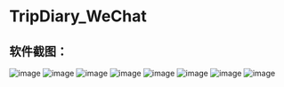 # TripDiary_WeChat
软件截图：
-------------
![image](https://github.com/GGADprogrammer/TripDiary_Wechart/blob/master/%E8%BF%90%E8%A1%8C%E6%95%88%E6%9E%9C%E6%88%AA%E5%9B%BE/IMG_2644(20191229-153211).jpg)
![image](https://github.com/GGADprogrammer/TripDiary_Wechart/blob/master/%E8%BF%90%E8%A1%8C%E6%95%88%E6%9E%9C%E6%88%AA%E5%9B%BE/IMG_2645(20191229-153221).jpg)
![image](https://github.com/GGADprogrammer/TripDiary_Wechart/blob/master/%E8%BF%90%E8%A1%8C%E6%95%88%E6%9E%9C%E6%88%AA%E5%9B%BE/IMG_2646(20191229-153225).jpg)
![image](https://github.com/GGADprogrammer/TripDiary_Wechart/blob/master/%E8%BF%90%E8%A1%8C%E6%95%88%E6%9E%9C%E6%88%AA%E5%9B%BE/IMG_2647(20191229-153234).jpg)
![image](https://github.com/GGADprogrammer/TripDiary_Wechart/blob/master/%E8%BF%90%E8%A1%8C%E6%95%88%E6%9E%9C%E6%88%AA%E5%9B%BE/IMG_2648(20191229-153246).jpg)
![image](https://github.com/GGADprogrammer/TripDiary_Wechart/blob/master/%E8%BF%90%E8%A1%8C%E6%95%88%E6%9E%9C%E6%88%AA%E5%9B%BE/IMG_2649(20191229-153300).jpg)
![image](https://github.com/GGADprogrammer/TripDiary_Wechart/blob/master/%E8%BF%90%E8%A1%8C%E6%95%88%E6%9E%9C%E6%88%AA%E5%9B%BE/IMG_2650(20191229-153534).jpg)
![image](https://github.com/GGADprogrammer/TripDiary_Wechart/blob/master/%E8%BF%90%E8%A1%8C%E6%95%88%E6%9E%9C%E6%88%AA%E5%9B%BE/IMG_2651(20191229-153553).jpg)
